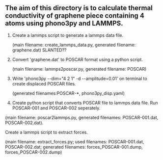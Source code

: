 ## The aim of this directory is to calculate thermal conductivity of graphene piece containing 4 atoms using phono3py and LAMMPS.

1. Create a lammps script to generate a lammps data file.
   
   (main filename: create_lammps_data.py, generated filename: graphene.dat) SLANTED??
   
2. Convert 'graphene.dat' to POSCAR format using a python script.

   (main filename: lammps2poscar.py, generated filename: POSCAR)

3. Write 'phono3py --dim="4 2 1" -d --amplitude=0.01' on terminal to create displaced POSCAR files.

   (generated filenames:POSCAR-*, phono3py_disp.yaml)

4. Create python script that converts POSCAR file to lammps data file. Run POSCAR-001 and POSCAR-002 seperately.

(main filename: poscar2lammps.py, generated filenames: POSCAR-001.dat, POSCAR-002.dat).

Create a lammps script to extract forces.

(main filename: extract_forces.py; used filenames: POSCAR-001.dat, POSCAR-002.dat; generated filenames: forces_POSCAR-001.dump, forces_POSCAR-002.dump)
